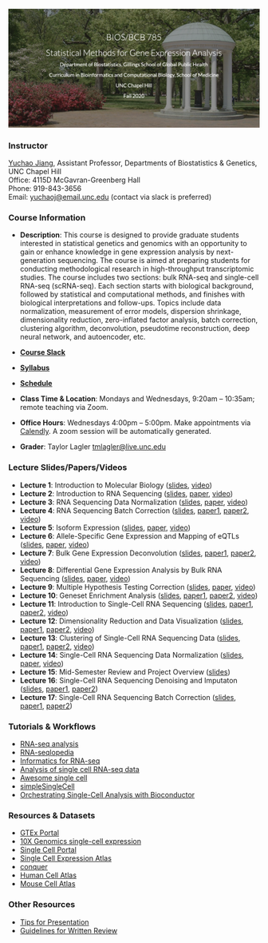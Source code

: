 ![Image description](https://github.com/yuchaojiang/BIOSBCB785/blob/master/Title.png)

### Instructor

[Yuchao Jiang](https://yuchaojiang.github.io/), Assistant Professor, Departments of Biostatistics & Genetics, UNC Chapel Hill<br /> 
Office: 4115D McGavran-Greenberg Hall<br /> 
Phone:  919-843-3656<br /> 
Email:  yuchaoj@email.unc.edu (contact via slack is preferred)


### Course Information

* **Description**: This course is designed to provide graduate students interested in statistical genetics and genomics with an opportunity to gain or enhance knowledge in gene expression analysis by next-generation sequencing. The course is aimed at preparing students for conducting methodological research in high-throughput transcriptomic studies. The course includes two sections: bulk RNA-seq and single-cell RNA-seq (scRNA-seq). Each section starts with biological background, followed by statistical and computational methods, and finishes with biological interpretations and follow-ups. Topics include data normalization, measurement of error models, dispersion shrinkage, dimensionality reduction, zero-inflated factor analysis, batch correction, clustering algorithm, deconvolution, pseudotime reconstruction, deep neural network, and autoencoder, etc.

* **[Course Slack](http://unc785fall2020.slack.com/)**

* **[Syllabus](https://www.dropbox.com/s/z5tqdqnqdtrma5b/BIOS785_Fall2020_Yuchao_Jiang.pdf?dl=0)**

* **[Schedule](https://docs.google.com/spreadsheets/d/1ohj0Wa0zRMdSLZfHQUVki6c1hKWVc77YZRZwVgZgXU8/edit?usp=sharing)**

* **Class Time & Location**: Mondays and Wednesdays, 9:20am – 10:35am; remote teaching via Zoom.

* **Office Hours**: Wednesdays 4:00pm – 5:00pm. Make appointments via [Calendly](https://calendly.com/unc785). A zoom session will be automatically generated.

* **Grader**: Taylor Lagler tmlagler@live.unc.edu 


### Lecture Slides/Papers/Videos

* **Lecture 1**: Introduction to Molecular Biology ([slides](https://www.dropbox.com/s/ur7oevlh3y09xb0/Lecture_1.pdf?dl=0), [video](https://www.dropbox.com/s/1sjzh5svf1sp9xh/lecture1.mp4?dl=0))
* **Lecture 2**: Introduction to RNA Sequencing ([slides](https://www.dropbox.com/s/e9d4jifqvn0rwa7/Lecture_2.pdf?dl=0), [paper](https://genomebiology.biomedcentral.com/articles/10.1186/s13059-016-0881-8), [video](https://www.dropbox.com/s/0pjur5clhdilscl/lecture2.mp4?dl=0))
* **Lecture 3**: RNA Sequencing Data Normalization ([slides](https://www.dropbox.com/s/ue46rwzmgbk0u51/Lecture_3.pdf?dl=0), [paper](https://www.nature.com/articles/nbt.2931), [video](https://www.dropbox.com/s/2uen7uyc92qi3v7/lecture3.mp4?dl=0))
* **Lecture 4**: RNA Sequencing Batch Correction ([slides](https://www.dropbox.com/s/4m8ybgbldiujefb/Lecture_4.pdf?dl=0), [paper1](https://academic.oup.com/biostatistics/article/8/1/118/252073), [paper2](https://journals.plos.org/plosgenetics/article?id=10.1371/journal.pgen.0030161), [video](https://www.dropbox.com/s/c5o0lo6678vt7d1/lecture4.mp4?dl=0))
* **Lecture 5**: Isoform Expression ([slides](https://www.dropbox.com/s/p7l50e3tt4djn03/Lecture_5.pdf?dl=0), [paper](https://www.ncbi.nlm.nih.gov/pmc/articles/PMC2666817/), [video](https://www.dropbox.com/s/wyets7z56j8obgu/lecture5.mp4?dl=0))
* **Lecture 6**: Allele-Specific Gene Expression and Mapping of eQTLs ([slides](https://www.dropbox.com/s/tawnik5yphrca10/Lecture_6.pdf?dl=0), [paper](https://onlinelibrary.wiley.com/doi/abs/10.1111/j.1541-0420.2011.01654.x), [video](https://www.dropbox.com/s/j8dlq3kg0sosdp4/lecture6.mp4?dl=0))
* **Lecture 7**: Bulk Gene Expression Deconvolution ([slides](https://www.dropbox.com/s/mrjpq5khfduj9yg/Lecture_7.pdf?dl=0), [paper1](https://www.nature.com/articles/nmeth.1439), [paper2](https://www.nature.com/articles/nmeth.3337), [video](https://www.dropbox.com/s/8mxsiymholnqbsg/lecture7.mp4?dl=0))
* **Lecture 8**: Differential Gene Expression Analysis by Bulk RNA Sequencing ([slides](https://www.dropbox.com/s/ny27gkd4mpukwho/Lecture_8.pdf?dl=0), [paper](https://genomebiology.biomedcentral.com/articles/10.1186/s13059-014-0550-8), [video](https://www.dropbox.com/s/92hb86uvdzjg3w2/lecture8.mp4?dl=0))
* **Lecture 9**: Multiple Hypothesis Testing Correction ([slides](https://www.dropbox.com/s/ga94d261d4d3bps/Lecture_9.pdf?dl=0), [paper](https://www.pnas.org/content/100/16/9440.long), [video](https://www.dropbox.com/s/mrfkev14gyj117e/lecture9.mp4?dl=0))
* **Lecture 10**: Geneset Enrichment Analysis ([slides](https://www.dropbox.com/s/t8tqtk036qks6lc/lecture_10.pdf?dl=0), [paper1](https://www.pnas.org/content/102/43/15545.long), [paper2](https://academic.oup.com/nar/article/40/17/e133/2411151), [video](https://www.dropbox.com/s/gurxtxsnwucb592/lecture10.mp4?dl=0))
* **Lecture 11**: Introduction to Single-Cell RNA Sequencing ([slides](https://www.dropbox.com/s/fo4n874jq81k1nf/Lecture_11.pdf?dl=0), [paper1](https://www.sciencedirect.com/science/article/pii/S1097276515002610), [paper2](https://www.nature.com/articles/nrg3833), [video](https://www.dropbox.com/s/afk1wgtaap63jpo/lecture11.mp4?dl=0))
* **Lecture 12**: Dimensionality Reduction and Data Visualization ([slides](https://www.dropbox.com/s/6tm1ygs2jfrxxuz/Lecture_12.pdf?dl=0), [paper1](https://www.jmlr.org/papers/volume9/vandermaaten08a/vandermaaten08a.pdf), [paper2](https://www.nature.com/articles/nbt.4314), [video](https://www.dropbox.com/s/x10t6884p3p91kv/lecture12.mp4?dl=0))
* **Lecture 13**: Clustering of Single-Cell RNA Sequencing Data ([slides](https://www.dropbox.com/s/grsyn76ytfoduxd/lecture13.pdf?dl=0), [paper1](https://academic.oup.com/bioinformatics/article-abstract/35/8/1269/5092931?redirectedFrom=fulltext), [paper2](https://academic.oup.com/nar/article/48/1/86/5644992), [video](https://www.dropbox.com/s/w96hcajcf180xty/lecture13.mp4?dl=0))
* **Lecture 14**: Single-Cell RNA Sequencing Data Normalization ([slides](https://www.dropbox.com/s/3nupceq3r3y4s03/lecture14.pdf?dl=0), [paper](https://www.nature.com/articles/nmeth.4263), [video](https://www.dropbox.com/s/gbmopbt1zxgg1ua/lecture14.mp4?dl=0))
* **Lecture 15**: Mid-Semester Review and Project Overview ([slides](https://www.dropbox.com/s/y0vcqmy1solaw2f/Lecture_15.pdf?dl=0))
* **Lecture 16**: Single-Cell RNA Sequencing Denoising and Imputaton ([slides](https://www.dropbox.com/s/pf7yf1wk620wyvg/Lecture_16.pdf?dl=0), [paper1](https://www.nature.com/articles/s41592-018-0033-z), [paper2](https://www.cell.com/cell/fulltext/S0092-8674(18)30724-4))
* **Lecture 17**: Single-Cell RNA Sequencing Batch Correction ([slides](https://www.dropbox.com/s/q122py03elqvt79/Lecture_17.pdf?dl=0), [paper1](https://www.nature.com/articles/nbt.4096), [paper2](https://www.nature.com/articles/nbt.4091))


### Tutorials & Workflows

* [RNA-seq analysis](https://github.com/crazyhottommy/RNA-seq-analysis)
* [RNA-seqlopedia](https://rnaseq.uoregon.edu)
* [Informatics for RNA-seq](https://github.com/griffithlab/rnaseq_tutorial)
* [Analysis of single cell RNA-seq data](https://hemberg-lab.github.io/scRNA.seq.course)
* [Awesome single cell](https://github.com/seandavi/awesome-single-cell)
* [simpleSingleCell](http://bioconductor.org/packages/simpleSingleCell)
* [Orchestrating Single-Cell Analysis with Bioconductor](https://osca.bioconductor.org)


### Resources & Datasets

* [GTEx Portal](https://gtexportal.org)
* [10X Genomics single-cell expression](https://support.10xgenomics.com/single-cell-gene-expression/datasets)
* [Single Cell Portal](https://portals.broadinstitute.org/single_cell)
* [Single Cell Expression Atlas](https://www.ebi.ac.uk/gxa/sc)
* [conquer](http://imlspenticton.uzh.ch:3838/conquer)
* [Human Cell Atlas](https://www.humancellatlas.org/)
* [Mouse Cell Atlas](http://bis.zju.edu.cn/MCA)


### Other Resources

* [Tips for Presentation](https://www.dropbox.com/s/k5ymqz8qflpeskl/Tips_for_presentations.pdf?dl=0)
* [Guidelines for Written Review](https://www.dropbox.com/s/sdmw37fo8pnmrsq/Written_review_guidelines.pdf?dl=0)
